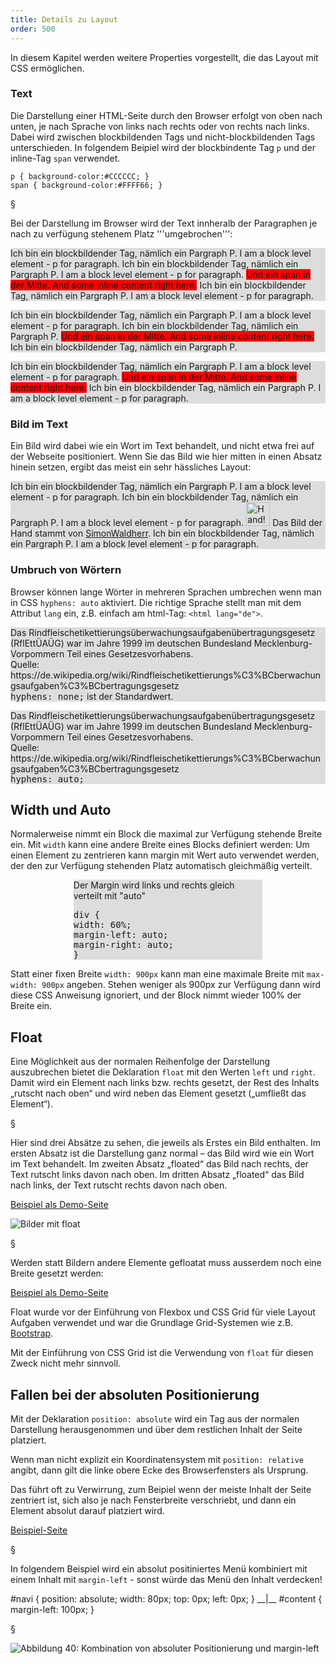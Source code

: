```yaml
---
title: Details zu Layout
order: 500
---
```


In diesem Kapitel werden weitere 
Properties vorgestellt,
die das Layout mit CSS ermöglichen.

### Text

Die Darstellung einer HTML-Seite durch den Browser erfolgt von oben nach unten, je nach Sprache von links nach rechts oder von rechts nach links. Dabei wird zwischen blockbildenden Tags und nicht-blockbildenden Tags unterschieden. In folgendem Beipiel wird
der blockbindente Tag `p` und der inline-Tag `span` verwendet.

    p { background-color:#CCCCCC; }
    span { background-color:#FFFF66; }

§

Bei der Darstellung im Browser wird der Text innheralb der Paragraphen je nach
zu verfügung stehenem Platz '''umgebrochen''':

<div class="resizable">
<p style="background-color:#ddd">Ich bin ein blockbildender Tag, nämlich ein Pargraph P.
I am a block level element - p for paragraph.  Ich bin ein blockbildender Tag, nämlich ein Pargraph P. I am a block level element - p for paragraph. <span style="background-color: red;">Und ein span
in der Mitte. And some inline content  right here.</span> Ich bin ein blockbildender Tag, nämlich ein Pargraph P.
I am a block level element - p for paragraph.
</p>

<p style="background-color:#ddd">Ich bin ein blockbildender Tag, nämlich ein Pargraph P.
I am a block level element - p for paragraph.  Ich bin ein blockbildender Tag, nämlich ein Pargraph P.  <span style="background-color: red;">Und ein span
in der Mitte. And some inline content  right here.</span> Ich bin ein blockbildender Tag, nämlich ein Pargraph P.

</p>
<p style="background-color:#ddd">Ich bin ein blockbildender Tag, nämlich ein Pargraph P. I am a block level element - p for paragraph. <span style="background-color: red;">Und ein span
in der Mitte. And some inline content  right here.</span> Ich bin ein blockbildender Tag, nämlich ein Pargraph P.
I am a block level element - p for paragraph.
</p>
</div>

### Bild im Text

Ein Bild wird dabei wie ein Wort im Text behandelt, und nicht etwa frei auf der Webseite positioniert. Wenn Sie das Bild wie hier mitten in einen Absatz hinein setzen, ergibt das meist ein sehr hässliches Layout:

<div class="resizable">
  <p style="background-color:#ddd">Ich bin ein blockbildender Tag, nämlich ein Pargraph P.
  I am a block level element - p for paragraph.  Ich bin ein blockbildender Tag, nämlich ein Pargraph P. I am a block level element - p for paragraph.
  <img src="/images/css-layout/silhouette_hand.svg" style="height: 5ex;" alt="Hand!">
  Das Bild der Hand stammt von <a href="https://commons.wikimedia.org/wiki/File:Silhouette_hand.svg">SimonWaldherr</a>.
  Ich bin ein blockbildender Tag, nämlich ein Pargraph P.
  I am a block level element - p for paragraph.
  </p>
</div>

### Umbruch von Wörtern

Browser können lange Wörter in mehreren Sprachen umbrechen wenn
man in CSS `hyphens: auto` aktiviert.
Die richtige Sprache stellt man mit dem Attribut `lang` ein,
z.B. einfach am html-Tag: `<html lang="de">`.

<div class="resizable">
  <p style="background-color:#ddd; hyphens: none;">Das Rindfleisch­etikettierungs­überwachungs­aufgaben­übertragungs­gesetz (RflEttÜAÜG) war
    im Jahre 1999 im deutschen Bundesland Mecklenburg-Vorpommern Teil eines Gesetzesvorhabens.
    <br>
    Quelle: https://de.wikipedia.org/wiki/Rindfleischetikettierungs%C3%BCberwachungsaufgaben%C3%BCbertragungsgesetz
    <br>
    <kbd>hyphens: none;</kbd> ist der Standardwert.
  </p>

  <p style="background-color:#ddd; hypens: auto;">Das Rindfleisch­etikettierungs­überwachungs­aufgaben­übertragungs­gesetz (RflEttÜAÜG) war
    im Jahre 1999 im deutschen Bundesland Mecklenburg-Vorpommern Teil eines Gesetzesvorhabens.
    <br>
        Quelle: https://de.wikipedia.org/wiki/Rindfleischetikettierungs%C3%BCberwachungsaufgaben%C3%BCbertragungsgesetz
    <br>
    <kbd>hyphens: auto;</kbd>
  </p>
</div>

## Width und Auto

Normalerweise nimmt ein Block die maximal zur Verfügung stehende Breite ein. Mit
`width` kann eine andere Breite eines Blocks definiert werden:
Um einen Element zu zentrieren kann margin mit Wert auto verwendet werden, der den zur Verfügung stehenden Platz automatisch gleichmäßig verteilt.

<div class="resizable">
<div style="max-width: 60%; margin: 0 auto; background-color: #ddd;">
<p>Der Margin wird links und rechts gleich verteilt mit "auto"</p>
<p><kbd>
div {<br>
  width: 60%;<br>
  margin-left:  auto;<br>
  margin-right: auto;<br>
}</kbd></p>
</div>
</div>

Statt einer fixen Breite `width: 900px` kann man eine maximale Breite
mit `max-width: 900px` angeben. Stehen weniger als 900px zur Verfügung
dann wird diese CSS Anweisung ignoriert, und der Block nimmt wieder 100% der
Breite ein.

## Float

Eine Möglichkeit aus der normalen Reihenfolge der Darstellung auszubrechen
bietet die Deklaration `float` mit den Werten `left` und `right`. Damit wird
ein Element nach links bzw. rechts gesetzt, der Rest des Inhalts
„rutscht nach oben“ und wird neben das Element gesetzt („umfließt das Element“).

§

Hier sind drei Absätze zu sehen, die jeweils als Erstes ein Bild enthalten.
Im ersten Absatz ist die Darstellung ganz normal – das Bild wird wie ein Wort
im Text behandelt. Im zweiten Absatz „floated“ das Bild nach rechts,
der Text rutscht links davon nach oben. Im dritten Absatz „floated“
das Bild nach links, der Text rutscht rechts davon nach oben.

[Beispiel als Demo-Seite](/images/css-layout/float.html)

![Bilder mit float](/images/css-layout/float-img.png)

§

Werden statt Bildern andere Elemente gefloatat muss ausserdem
noch eine Breite gesetzt werden:

[Beispiel als Demo-Seite](/images/css-layout/floatp.html)

Float wurde vor der Einführung von Flexbox und CSS Grid für viele
Layout Aufgaben verwendet und war die Grundlage Grid-Systemen wie
z.B. [Bootstrap](https://getbootstrap.com/docs/4.0/layout/grid/#equal-width).

Mit der Einführung von CSS Grid ist die Verwendung von `float` für
diesen Zweck nicht mehr sinnvoll.

## Fallen bei der absoluten Positionierung

Mit der Deklaration `position: absolute` wird ein Tag aus der normalen Darstellung
herausgenommen und über dem restlichen Inhalt der Seite platziert.

Wenn man nicht explizit ein Koordinatensystem mit `position: relative` angibt,
dann gilt die linke obere Ecke des Browserfensters als Ursprung.

Das führt oft zu Verwirrung, zum Beipiel wenn der meiste Inhalt der Seite
zentriert ist, sich also je nach Fensterbreite verschriebt, und dann ein Element
absolut darauf platziert wird.

[Beispiel-Seite](/images/css-layout/unkoordiniert.html)

§

In folgendem Beispiel wird ein absolut positiniertes Menü kombiniert mit
einem Inhalt mit `margin-left` - sonst würde das Menü den Inhalt verdecken!

<css>
#navi {
  position: absolute;
  width: 80px;
  top:    0px;
  left:   0px;
}
__|__
#content {
  margin-left: 100px;
}

</css>

§

![Abbildung 40: Kombination von absoluter Positionierung und margin-left](/images/css-layout/image142.png)
